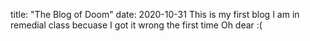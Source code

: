 title: "The Blog of Doom"
date: 2020-10-31
This is my first blog
I am in remedial class becuase I got it wrong the first time
Oh dear 
:(
